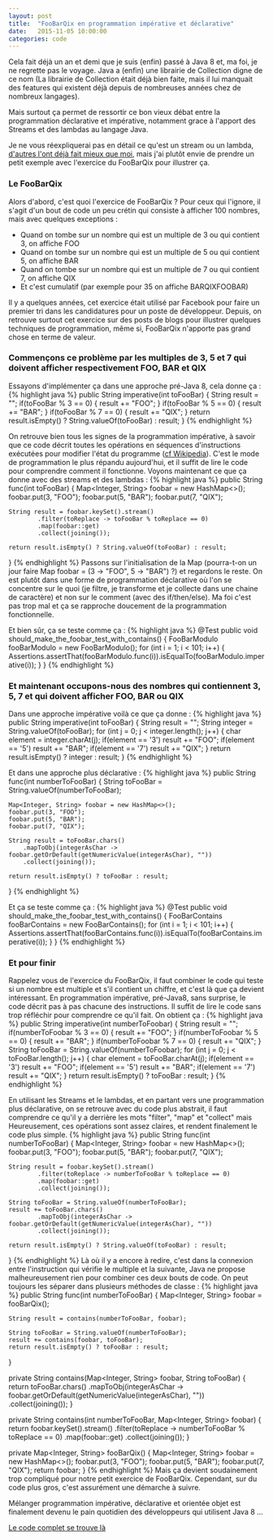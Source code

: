 ```yaml
---
layout: post
title:  "FooBarQix en programmation impérative et déclarative"
date:   2015-11-05 10:00:00
categories: code
---
```


Cela fait déjà un an et demi que je suis (enfin) passé à Java 8 et, ma foi, je ne regrette pas le voyage. Java a (enfin) une librairie de Collection digne de ce nom (La librairie de Collection était déjà bien faite, mais il lui manquait des features qui existent déjà depuis de nombreuses années chez de nombreux langages). 

Mais surtout ça permet de ressortir ce bon vieux débat entre la programmation déclarative et impérative, notamment grace à l'apport des Streams et des lambdas au langage Java.

Je ne vous réexpliquerai pas en détail ce qu'est un stream ou un lambda, [d'autres l'ont déjà fait mieux que moi](https://www.parleys.com/tutorial/tout-ce-que-vous-avez-toujours-voulu-savoir-sur-les-lambdas-et-plus-encore-part-1), mais j'ai plutôt envie de prendre un petit exemple avec l'exercice du FooBarQix pour illustrer ça. 

### Le FooBarQix
Alors d'abord, c'est quoi l'exercice de FooBarQix ? Pour ceux qui l'ignore, il s'agit d'un bout de code un peu crétin qui consiste à afficher 100 nombres, mais avec quelques exceptions :

 * Quand on tombe sur un nombre qui est un multiple de 3 ou qui contient 3, on affiche FOO
 * Quand on tombe sur un nombre qui est un multiple de 5 ou qui contient 5, on affiche BAR
 * Quand on tombe sur un nombre qui est un multiple de 7 ou qui contient 7, on affiche QIX
 * Et c'est cumulatif (par exemple pour 35 on affiche BARQIXFOOBAR)

Il y a quelques années, cet exercice était utilisé par Facebook pour faire un premier tri dans les candidatures pour un poste de développeur. Depuis, on retrouve surtout cet exercice sur des posts de blogs pour illustrer quelques techniques de programmation, même si, FooBarQix n'apporte pas grand chose en terme de valeur.

### Commençons ce problème par les multiples de 3, 5 et 7 qui doivent afficher respectivement FOO, BAR et QIX
Essayons d'implémenter ça dans une approche pré-Java 8, cela donne ça :
{% highlight java %}
public String imperative(int toFooBar) {
    String result = "";
    if(toFooBar % 3 == 0) {
        result += "FOO";
    }
    if(toFooBar % 5 == 0) {
        result += "BAR";
    }
    if(toFooBar % 7 == 0) {
        result += "QIX";
    }
    return result.isEmpty() ? String.valueOf(toFooBar) : result;
}
{% endhighlight %}

On retrouve bien tous les signes de la programmation impérative, à savoir que ce code décrit toutes les opérations en séquences d'instructions exécutées pour modifier l'état du programme ([cf Wikipedia](https://fr.wikipedia.org/wiki/Programmation_imp%C3%A9rative)). C'est le mode de programmation le plus répandu aujourd'hui, et il suffit de lire le code pour comprendre comment il fonctionne.
Voyons maintenant ce que ça donne avec des streams et des lambdas :
{% highlight java %}
public String func(int toFooBar) {
    Map<Integer, String> foobar = new HashMap<>();
    foobar.put(3, "FOO");
    foobar.put(5, "BAR");
    foobar.put(7, "QIX");

    String result = foobar.keySet().stream()
            .filter(toReplace -> toFooBar % toReplace == 0)
            .map(foobar::get)
            .collect(joining());

    return result.isEmpty() ? String.valueOf(toFooBar) : result;
}
{% endhighlight %}
Passons sur l'initialisation de la Map (pourra-t-on un jour faire Map foobar = (3 -> "FOO", 5 -> "BAR") ?) et regardons le reste. On est plutôt dans une forme de programmation déclarative où l'on se concentre sur le quoi (je filtre, je transforme et je collecte dans une chaine de caractère) et non sur le comment (avec des if/then/else). Ma foi c'est pas trop mal et ça se rapproche doucement de la programmation fonctionnelle.

Et bien sûr, ça se teste comme ça :
{% highlight java %}
@Test
public void should_make_the_foobar_test_with_contains() {
    FooBarModulo fooBarModulo = new FooBarModulo();
    for (int i = 1; i < 101; i++) {
        Assertions.assertThat(fooBarModulo.func(i)).isEqualTo(fooBarModulo.imperative(i));
    }
}
{% endhighlight %}

### Et maintenant occupons-nous des nombres qui contiennent 3, 5, 7 et qui doivent afficher FOO, BAR ou QIX
Dans une approche impérative voilà ce que ça donne :
{% highlight java %}
public String imperative(int toFooBar) {
    String result = "";
    String integer = String.valueOf(toFooBar);
    for (int j = 0; j < integer.length(); j++) {
        char element = integer.charAt(j);
        if(element == '3')
            result += "FOO";
        if(element == '5')
            result += "BAR";
        if(element == '7')
            result += "QIX";
    }
    return result.isEmpty() ? integer : result;
}
{% endhighlight %}

Et dans une approche plus déclarative :
{% highlight java %}
public String func(int numberToFooBar) {
    String toFooBar = String.valueOf(numberToFooBar);

    Map<Integer, String> foobar = new HashMap<>();
    foobar.put(3, "FOO");
    foobar.put(5, "BAR");
    foobar.put(7, "QIX");

    String result = toFooBar.chars()
        .mapToObj(integerAsChar -> foobar.getOrDefault(getNumericValue(integerAsChar), ""))
        .collect(joining());

    return result.isEmpty() ? toFooBar : result;
}
{% endhighlight %}

Et ça se teste comme ça :
{% highlight java %}
@Test
public void should_make_the_foobar_test_with_contains() {
    FooBarContains fooBarContains = new FooBarContains();
    for (int i = 1; i < 101; i++) {
        Assertions.assertThat(fooBarContains.func(i)).isEqualTo(fooBarContains.imperative(i));
    }
}
{% endhighlight %}

### Et pour finir
Rappelez vous de l'exercice du FooBarQix, il faut combiner le code qui teste si un nombre est multiple et s'il contient un chiffre, et c'est là que ça devient intéressant.
En programmation impérative, pré-Java8, sans surprise, le code décrit pas à pas chacune des instructions. Il suffit de lire le code sans trop réfléchir pour comprendre ce qu'il fait. On obtient ça :
{% highlight java %}
public String imperative(int numberToFoobar) {
    String result = "";
    if(numberToFoobar % 3 == 0) {
        result += "FOO";
    }
    if(numberToFoobar % 5 == 0) {
        result += "BAR";
    }
    if(numberToFoobar % 7 == 0) {
        result += "QIX";
    }
    String toFooBar = String.valueOf(numberToFoobar);
    for (int j = 0; j < toFooBar.length(); j++) {
        char element = toFooBar.charAt(j);
        if(element == '3')
            result += "FOO";
        if(element == '5')
            result += "BAR";
        if(element == '7')
            result += "QIX";
    }
    return result.isEmpty() ? toFooBar : result;
}
{% endhighlight %}

En utilisant les Streams et le lambdas, et en partant vers une programmation plus déclarative, on se retrouve avec du code plus abstrait, il faut comprendre ce qu'il y a derrière les mots "filter", "map" et "collect" mais Heureusement, ces opérations sont assez claires, et rendent finalement le code plus simple. 
{% highlight java %}
public String func(int numberToFooBar) {
    Map<Integer, String> foobar = new HashMap<>();
    foobar.put(3, "FOO");
    foobar.put(5, "BAR");
    foobar.put(7, "QIX");

    String result = foobar.keySet().stream()
            .filter(toReplace -> numberToFooBar % toReplace == 0)
            .map(foobar::get)
            .collect(joining());

    String toFooBar = String.valueOf(numberToFooBar);
    result += toFooBar.chars()
            .mapToObj(integerAsChar -> foobar.getOrDefault(getNumericValue(integerAsChar), ""))
            .collect(joining());

    return result.isEmpty() ? String.valueOf(toFooBar) : result;
}
{% endhighlight %}
Là où il y a encore à redire, c'est dans la connexion entre l'instruction qui vérifie le multiple et la suivante, Java ne propose malheureusement rien pour combiner ces deux bouts de code. On peut toujours les séparer dans plusieurs méthodes de classe :
{% highlight java %}
public String func(int numberToFooBar) {
    Map<Integer, String> foobar = fooBarQix();

    String result = contains(numberToFooBar, foobar);

    String toFooBar = String.valueOf(numberToFooBar);
    result += contains(foobar, toFooBar);
    return result.isEmpty() ? toFooBar : result;
}

private String contains(Map<Integer, String> foobar, String toFooBar) {
    return toFooBar.chars()
                .mapToObj(integerAsChar -> foobar.getOrDefault(getNumericValue(integerAsChar), ""))
                .collect(joining());
}

private String contains(int numberToFooBar, Map<Integer, String> foobar) {
    return foobar.keySet().stream()
                .filter(toReplace -> numberToFooBar % toReplace == 0)
                .map(foobar::get)
                .collect(joining());
}

private Map<Integer, String> fooBarQix() {
    Map<Integer, String> foobar = new HashMap<>();
    foobar.put(3, "FOO");
    foobar.put(5, "BAR");
    foobar.put(7, "QIX");
    return foobar;
}
{% endhighlight %}
Mais ça devient soudainement trop compliqué pour notre petit exercice de FooBarQix. Cependant, sur du code plus gros, c'est assurément une démarche à suivre. 

Mélanger programmation impérative, déclarative et orientée objet est finalement devenu le pain quotidien des développeurs qui utilisent Java 8 ... 

[Le code complet se trouve là](https://gist.github.com/mgandin/e56f811c613be121233c)








